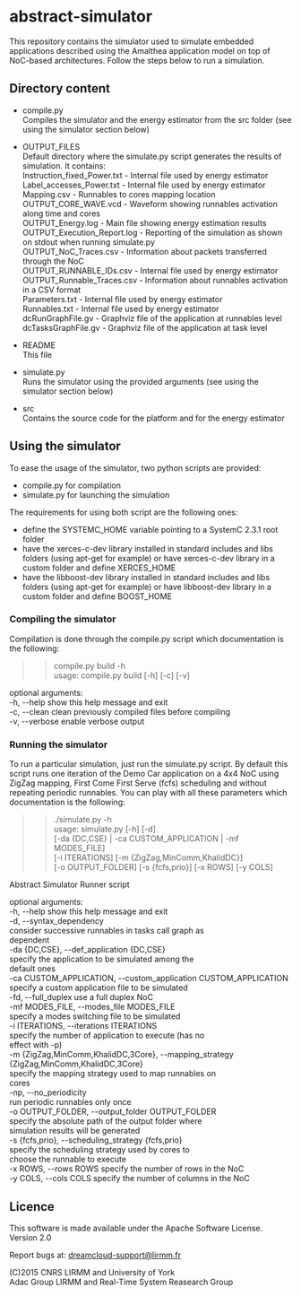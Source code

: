 # abstract-simulator

This repository contains the simulator used to simulate embedded applications described using
the Amalthea application model on top of NoC-based architectures. 
Follow the steps below to run a simulation.

## Directory content

- compile.py  
	Compiles the simulator and the energy estimator from the src folder (see using the simulator section below)

- OUTPUT_FILES  
	Default directory where the simulate.py script generates the results of simulation. It contains:  
		Instruction_fixed_Power.txt - Internal file used by energy estimator  
		Label_accesses_Power.txt - Internal file used by energy estimator  
		Mapping.csv - Runnables to cores mapping location  
		OUTPUT_CORE_WAVE.vcd - Waveform showing runnables activation along time and cores  
		OUTPUT_Energy.log - Main file showing energy estimation results  
		OUTPUT_Execution_Report.log - Reporting of the simulation as shown on stdout when running simulate.py  
		OUTPUT_NoC_Traces.csv - Information about packets transferred through the NoC  
		OUTPUT_RUNNABLE_IDs.csv - Internal file used by energy estimator  
		OUTPUT_Runnable_Traces.csv - Information about runnables activation in a CSV format  
		Parameters.txt - Internal file used by energy estimator  
		Runnables.txt - Internal file used by energy estimator  
		dcRunGraphFile.gv - Graphviz file of the application at runnables level  
		dcTasksGraphFile.gv - Graphviz file of the application at task level  

- README  
	This file  

- simulate.py  
	Runs the simulator using the provided arguments (see using the simulator section below)  

- src  
	Contains the source code for the platform and for the energy estimator  

## Using the simulator

To ease the usage of the simulator, two python scripts are provided:  

- compile.py for compilation  
- simulate.py for launching the simulation  

The requirements for using both script are the following ones:  

- define the SYSTEMC_HOME variable pointing to a SystemC 2.3.1 root folder
- have the xerces-c-dev library installed in standard includes and libs folders (using apt-get for example)
  or have xerces-c-dev library in a custom folder and define XERCES_HOME
- have the libboost-dev library installed in standard includes and libs folders (using apt-get for example)
  or have libboost-dev library in a custom folder and define BOOST_HOME

### Compiling the simulator

Compilation is done through the compile.py script which documentation is the following:  

>> compile.py build -h  
usage: compile.py build [-h] [-c] [-v]

optional arguments:  
  -h, --help     show this help message and exit  
  -c, --clean    clean previously compiled files before compiling  
  -v, --verbose  enable verbose output  

### Running the simulator

To run a particular simulation, just run the simulate.py script. By
default this script runs one iteration of the Demo Car application on
a 4x4 NoC using ZigZag mapping, First Come First Serve (fcfs)
scheduling and without repeating periodic runnables.  You can play
with all these parameters which documentation is the following:

>> ./simulate.py -h  
usage: simulate.py [-h] [-d]  
                   [-da {DC,CSE} | -ca CUSTOM_APPLICATION | -mf MODES_FILE]  
                   [-i ITERATIONS] [-m {ZigZag,MinComm,KhalidDC}]  
                   [-o OUTPUT_FOLDER] [-s {fcfs,prio}] [-x ROWS] [-y COLS]  

Abstract Simulator Runner script  

optional arguments:  
  -h, --help            show this help message and exit  
  -d, --syntax_dependency  
                        consider successive runnables in tasks call graph as  
                        dependent  
  -da {DC,CSE}, --def_application {DC,CSE}  
                        specify the application to be simulated among the  
                        default ones  
  -ca CUSTOM_APPLICATION, --custom_application CUSTOM_APPLICATION  
                        specify a custom application file to be simulated  
  -fd, --full_duplex    use a full duplex NoC  
  -mf MODES_FILE, --modes_file MODES_FILE  
                        specify a modes switching file to be simulated  
  -i ITERATIONS, --iterations ITERATIONS  
                        specify the number of application to execute (has no  
                        effect with -p)  
  -m {ZigZag,MinComm,KhalidDC,3Core}, --mapping_strategy {ZigZag,MinComm,KhalidDC,3Core}  
                        specify the mapping strategy used to map runnables on  
                        cores  
  -np, --no_periodicity  
                        run periodic runnables only once  
  -o OUTPUT_FOLDER, --output_folder OUTPUT_FOLDER  
                        specify the absolute path of the output folder where  
                        simulation results will be generated  
  -s {fcfs,prio}, --scheduling_strategy {fcfs,prio}  
                        specify the scheduling strategy used by cores to  
                        choose the runnable to execute  
  -x ROWS, --rows ROWS  specify the number of rows in the NoC  
  -y COLS, --cols COLS  specify the number of columns in the NoC  

## Licence

This software is made available under the Apache Software License. Version 2.0  

Report bugs at: dreamcloud-support@lirmm.fr  

(C)2015 CNRS LIRMM and University of York  
Adac Group LIRMM and Real-Time System Reasearch Group
